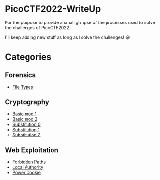 # PicoCTF2022-WriteUp

For the purpose to provide a small glimpse of the processes used to solve the challenges of PicoCTF2022.

I'll keep adding new stuff as long as I solve the challenges! :grinning:

# Categories
## Forensics
* [File Types](https://github.com/33nity/PicoCTFWriteUP/blob/main/Forensics/File%20Types.md) 
## Cryptography
* [Basic mod 1](https://github.com/33nity/PicoCTFWriteUP/tree/main/Cryptography/Basic-mod%201)
* [Basic mod 2](https://github.com/33nity/PicoCTFWriteUP/tree/main/Cryptography/Basic-mod%202) 
* [Substitution 0](https://github.com/33nity/PicoCTFWriteUP/blob/main/Cryptography/Substitution0.md)
* [Substitution 1](https://github.com/33nity/PicoCTFWriteUP/blob/main/Cryptography/Substitution1.md)
* [Substitution 2](https://github.com/33nity/PicoCTFWriteUP/blob/main/Cryptography/Substitution2.md)
## Web Exploitation
* [Forbidden Paths](https://github.com/33nity/PicoCTFWriteUP/blob/main/Web%20Exploitation/Forbidden%20Paths.md)
* [Local Authority](https://github.com/33nity/PicoCTFWriteUP/blob/main/Web%20Exploitation/Local%20Authority.md)
* [Power Cookie](https://github.com/33nity/PicoCTFWriteUP/blob/main/Web%20Exploitation/Power%20Cookie.md)
